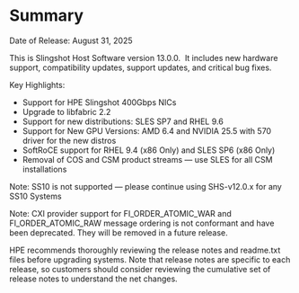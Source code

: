 
# Summary

Date of Release: August 31, 2025

This is Slingshot Host Software version 13.0.0.  It includes new hardware support, compatibility updates, support updates, and critical bug fixes.

Key Highlights:
 * Support for HPE Slingshot 400Gbps NICs
 * Upgrade to libfabric 2.2
 * Support for new distributions: SLES SP7 and RHEL 9.6
 * Support for New GPU Versions: AMD 6.4 and NVIDIA 25.5 with 570 driver for the new distros
 * SoftRoCE support for RHEL 9.4 (x86 Only) and SLES SP6 (x86 Only)
 * Removal of COS and CSM product streams — use SLES for all CSM installations

Note: SS10 is not supported — please continue using SHS-v12.0.x for any SS10 Systems

Note: CXI provider support for FI_ORDER_ATOMIC_WAR and FI_ORDER_ATOMIC_RAW message ordering is not conformant and have been deprecated. They will be removed in a future release.

HPE recommends thoroughly reviewing the release notes and readme.txt files before upgrading systems. Note that release notes are specific to each release, so customers should consider reviewing the cumulative set of release notes to understand the net changes.